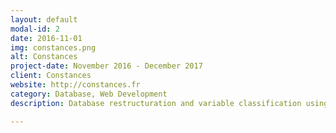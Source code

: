 ```yaml
---
layout: default
modal-id: 2
date: 2016-11-01
img: constances.png
alt: Constances
project-date: November 2016 - December 2017
client: Constances
website: http://constances.fr
category: Database, Web Development
description: Database restructuration and variable classification using <a href="http://www.obiba.org/pages/products/opal/" target="_blank">Opal</a>. Data web portal will be based on <a href="http://www.obiba.org/pages/products/mica/" target="_blank">Mica</a>.

---
```

